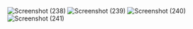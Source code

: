 ![Screenshot (238)](https://github.com/user-attachments/assets/29e29d0a-3bee-489b-a167-beb47f290474)
![Screenshot (239)](https://github.com/user-attachments/assets/90872a69-a66b-4638-b0b5-2970b14ef8d4)
![Screenshot (240)](https://github.com/user-attachments/assets/a10795d3-ce5f-4b71-999c-8c1980370186)
![Screenshot (241)](https://github.com/user-attachments/assets/9b63c98e-3633-411a-9bd2-6fa48867cbf2)
